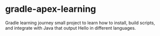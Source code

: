 # gradle-apex-learning
Gradle learning journey small project to learn how to install, build scripts, and integrate with Java that output Hello in different languages.
